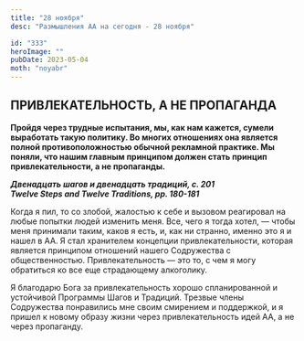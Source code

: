 ```yaml
---
title: "28 ноября"
desc: "Размышления АА на сегодня - 28 ноября"

id: "333"
heroImage: ""
pubDate: 2023-05-04
moth: "noyabr"
---
```


## ПРИВЛЕКАТЕЛЬНОСТЬ, А НЕ ПРОПАГАНДА

**Пройдя через трудные испытания, мы, как нам кажется, сумели выработать такую
политику. Во многих отношениях она является полной противоположностью обычной
рекламной практике. Мы поняли, что нашим главным принципом должен стать
принцип привлекательности, а не пропаганды.**

**_Двенадцать шагов и двенадцать традиций, с. 201  
Twelve Steps and Twelve Traditions, pp. 180-181_**

Когда я пил, то со злобой, жалостью к себе и вызовом реагировал на любые
попытки людей изменить меня. Все, чего я тогда хотел, — чтобы меня принимали
таким, каков я есть, и, как ни странно, именно это я и нашел в АА. Я стал
хранителем концепции привлекательности, которая является принципом отношений
нашего Содружества с общественностью. Привлекательность — это то, с чем я могу
обратиться ко все еще страдающему алкоголику.

Я благодарю Бога за привлекательность хорошо спланированной и устойчивой
Программы Шагов и Традиций. Трезвые члены Содружества понравились мне своим
смирением и поддержкой, и я пришел к новому образу жизни через
привлекательность идей АА, а не через пропаганду.

